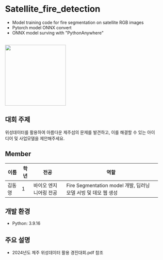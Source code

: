 # Satellite_fire_detection
- Model training code for fire segmentation on satellite RGB images
- Pytorch model ONNX convert
- ONNX model surving with "PythonAnywhere"
<br>

<img src="https://github.com/user-attachments/assets/265382eb-d655-4ab7-827c-fecfc04ee297"  width="200" height="200"/>

## 대회 주제
위성데이터를 활용하여 아름다운 제주섬의 문제를 발견하고, 이를 해결할 수 있는 아이디어 및 사업모델을 제안해주세요. 

## Member
| 이름       | 학년 | 전공          | 역할                          |
|------------|-----|---------------|------------------------------|
| 김동영    | 1    | 바이오 엔지니어링 전공 | Fire Segmentation model 개발, 딥러닝 모델 서빙 및 데모 웹 생성 |

## 개발 환경
- Python: 3.9.16

## 주요 설명
- 2024년도 제주 위성데이터 활용 경진대회.pdf 참조
